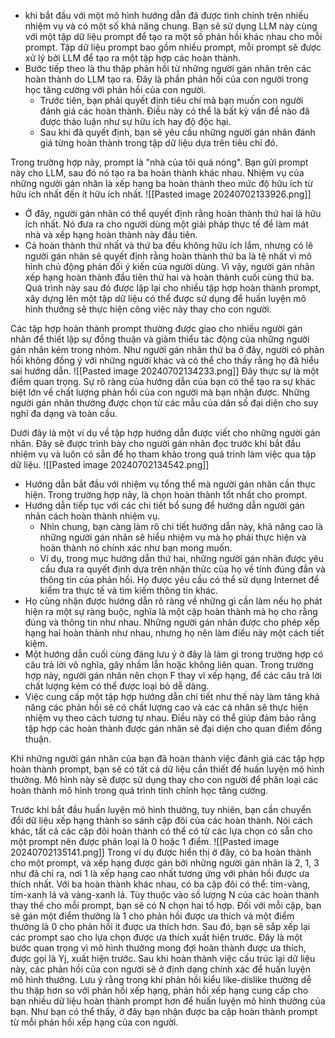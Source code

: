 - khi bắt đầu với một mô hình hướng dẫn đã được tinh chỉnh trên nhiều nhiệm vụ và có một số khả năng chung. Bạn sẽ sử dụng LLM này cùng với một tập dữ liệu prompt để tạo ra một số phản hồi khác nhau cho mỗi prompt. Tập dữ liệu prompt bao gồm nhiều prompt, mỗi prompt sẽ được xử lý bởi LLM để tạo ra một tập hợp các hoàn thành.
- Bước tiếp theo là thu thập phản hồi từ những người gán nhãn trên các hoàn thành do LLM tạo ra. Đây là phần phản hồi của con người trong học tăng cường với phản hồi của con người. 
	- Trước tiên, bạn phải quyết định tiêu chí mà bạn muốn con người đánh giá các hoàn thành. Điều này có thể là bất kỳ vấn đề nào đã được thảo luận như sự hữu ích hay độ độc hại. 
	- Sau khi đã quyết định, bạn sẽ yêu cầu những người gán nhãn đánh giá từng hoàn thành trong tập dữ liệu dựa trên tiêu chí đó.

Trong trường hợp này, prompt là "nhà của tôi quá nóng". Bạn gửi prompt này cho LLM, sau đó nó tạo ra ba hoàn thành khác nhau. Nhiệm vụ của những người gán nhãn là xếp hạng ba hoàn thành theo mức độ hữu ích từ hữu ích nhất đến ít hữu ích nhất.
![[Pasted image 20240702133926.png]]
- Ở đây, người gán nhãn có thể quyết định rằng hoàn thành thứ hai là hữu ích nhất. Nó đưa ra cho người dùng một giải pháp thực tế để làm mát nhà và xếp hạng hoàn thành này đầu tiên. 
- Cả hoàn thành thứ nhất và thứ ba đều không hữu ích lắm, nhưng có lẽ người gán nhãn sẽ quyết định rằng hoàn thành thứ ba là tệ nhất vì mô hình chủ động phản đối ý kiến của người dùng. Vì vậy, người gán nhãn xếp hạng hoàn thành đầu tiên thứ hai và hoàn thành cuối cùng thứ ba.
Quá trình này sau đó được lặp lại cho nhiều tập hợp hoàn thành prompt, xây dựng lên một tập dữ liệu có thể được sử dụng để huấn luyện mô hình thưởng sẽ thực hiện công việc này thay cho con người. 

Các tập hợp hoàn thành prompt thường được giao cho nhiều người gán nhãn để thiết lập sự đồng thuận và giảm thiểu tác động của những người gán nhãn kém trong nhóm. Như người gán nhãn thứ ba ở đây, người có phản hồi không đồng ý với những người khác và có thể cho thấy rằng họ đã hiểu sai hướng dẫn.
![[Pasted image 20240702134233.png]]
Đây thực sự là một điểm quan trọng. Sự rõ ràng của hướng dẫn của bạn có thể tạo ra sự khác biệt lớn về chất lượng phản hồi của con người mà bạn nhận được. 
Những người gán nhãn thường được chọn từ các mẫu của dân số đại diện cho suy nghĩ đa dạng và toàn cầu.

Dưới đây là một ví dụ về tập hợp hướng dẫn được viết cho những người gán nhãn. Đây sẽ được trình bày cho người gán nhãn đọc trước khi bắt đầu nhiệm vụ và luôn có sẵn để họ tham khảo trong quá trình làm việc qua tập dữ liệu.
![[Pasted image 20240702134542.png]]
- Hướng dẫn bắt đầu với nhiệm vụ tổng thể mà người gán nhãn cần thực hiện. Trong trường hợp này, là chọn hoàn thành tốt nhất cho prompt. 
- Hướng dẫn tiếp tục với các chi tiết bổ sung để hướng dẫn người gán nhãn cách hoàn thành nhiệm vụ. 
	- Nhìn chung, bạn càng làm rõ chi tiết hướng dẫn này, khả năng cao là những người gán nhãn sẽ hiểu nhiệm vụ mà họ phải thực hiện và hoàn thành nó chính xác như bạn mong muốn. 
	- Ví dụ, trong mục hướng dẫn thứ hai, những người gán nhãn được yêu cầu đưa ra quyết định dựa trên nhận thức của họ về tính đúng đắn và thông tin của phản hồi. Họ được yêu cầu có thể sử dụng Internet để kiểm tra thực tế và tìm kiếm thông tin khác.
- Họ cũng nhận được hướng dẫn rõ ràng về những gì cần làm nếu họ phát hiện ra một sự ràng buộc, nghĩa là một cặp hoàn thành mà họ cho rằng đúng và thông tin như nhau. Những người gán nhãn được cho phép xếp hạng hai hoàn thành như nhau, nhưng họ nên làm điều này một cách tiết kiệm.
- Một hướng dẫn cuối cùng đáng lưu ý ở đây là làm gì trong trường hợp có câu trả lời vô nghĩa, gây nhầm lẫn hoặc không liên quan. Trong trường hợp này, người gán nhãn nên chọn F thay vì xếp hạng, để các câu trả lời chất lượng kém có thể được loại bỏ dễ dàng.
- Việc cung cấp một tập hợp hướng dẫn chi tiết như thế này làm tăng khả năng các phản hồi sẽ có chất lượng cao và các cá nhân sẽ thực hiện nhiệm vụ theo cách tương tự nhau. Điều này có thể giúp đảm bảo rằng tập hợp các hoàn thành được gán nhãn sẽ đại diện cho quan điểm đồng thuận.

Khi những người gán nhãn của bạn đã hoàn thành việc đánh giá các tập hợp hoàn thành prompt, bạn sẽ có tất cả dữ liệu cần thiết để huấn luyện mô hình thưởng. Mô hình này sẽ được sử dụng thay cho con người để phân loại các hoàn thành mô hình trong quá trình tinh chỉnh học tăng cường.

Trước khi bắt đầu huấn luyện mô hình thưởng, tuy nhiên, bạn cần chuyển đổi dữ liệu xếp hạng thành so sánh cặp đôi của các hoàn thành. Nói cách khác, tất cả các cặp đôi hoàn thành có thể có từ các lựa chọn có sẵn cho một prompt nên được phân loại là 0 hoặc 1 điểm.
![[Pasted image 20240702135141.png]]
Trong ví dụ được hiển thị ở đây, có ba hoàn thành cho một prompt, và xếp hạng được gán bởi những người gán nhãn là 2, 1, 3 như đã chỉ ra, nơi 1 là xếp hạng cao nhất tương ứng với phản hồi được ưa thích nhất. 
Với ba hoàn thành khác nhau, có ba cặp đôi có thể: tím-vàng, tím-xanh lá và vàng-xanh lá. Tùy thuộc vào số lượng N của các hoàn thành thay thế cho mỗi prompt, bạn sẽ có N chọn hai tổ hợp. Đối với mỗi cặp, bạn sẽ gán một điểm thưởng là 1 cho phản hồi được ưa thích và một điểm thưởng là 0 cho phản hồi ít được ưa thích hơn. 
Sau đó, bạn sẽ sắp xếp lại các prompt sao cho lựa chọn được ưa thích xuất hiện trước. Đây là một bước quan trọng vì mô hình thưởng mong đợi hoàn thành được ưa thích, được gọi là Yj, xuất hiện trước. 
Sau khi hoàn thành việc cấu trúc lại dữ liệu này, các phản hồi của con người sẽ ở định dạng chính xác để huấn luyện mô hình thưởng. Lưu ý rằng trong khi phản hồi kiểu like-dislike thường dễ thu thập hơn so với phản hồi xếp hạng, phản hồi xếp hạng cung cấp cho bạn nhiều dữ liệu hoàn thành prompt hơn để huấn luyện mô hình thưởng của bạn. 
Như bạn có thể thấy, ở đây bạn nhận được ba cặp hoàn thành prompt từ mỗi phản hồi xếp hạng của con người.